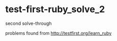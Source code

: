 # test-first-ruby_solve_2

second solve-through

problems found from http://testfirst.org/learn_ruby
